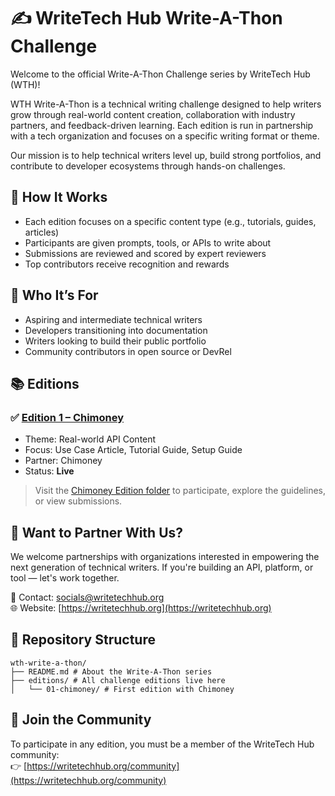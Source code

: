 # ✍️ WriteTech Hub Write-A-Thon Challenge

Welcome to the official Write-A-Thon Challenge series by WriteTech Hub (WTH)!

WTH Write-A-Thon is a technical writing challenge designed to help writers grow through real-world content creation, collaboration with industry partners, and feedback-driven learning. Each edition is run in partnership with a tech organization and focuses on a specific writing format or theme.

Our mission is to help technical writers level up, build strong portfolios, and contribute to developer ecosystems through hands-on challenges.

## 🧩 How It Works

- Each edition focuses on a specific content type (e.g., tutorials, guides, articles)
- Participants are given prompts, tools, or APIs to write about
- Submissions are reviewed and scored by expert reviewers
- Top contributors receive recognition and rewards

## 🎯 Who It’s For

- Aspiring and intermediate technical writers
- Developers transitioning into documentation
- Writers looking to build their public portfolio
- Community contributors in open source or DevRel

## 📚 Editions

### ✅ [Edition 1 – Chimoney](editions/01-chimoney/README.md)
- Theme: Real-world API Content
- Focus: Use Case Article, Tutorial Guide, Setup Guide
- Partner: Chimoney
- Status: **Live**

> Visit the [Chimoney Edition folder](editions/01-chimoney/) to participate, explore the guidelines, or view submissions.

## 🤝 Want to Partner With Us?

We welcome partnerships with organizations interested in empowering the next generation of technical writers. If you're building an API, platform, or tool — let's work together.

📧 Contact: socials@writetechhub.org  
🌐 Website: [https://writetechhub.org](https://writetechhub.org)

## 📄 Repository Structure

```
wth-write-a-thon/
├── README.md # About the Write-A-Thon series
├── editions/ # All challenge editions live here
│   └── 01-chimoney/ # First edition with Chimoney
```

## 🙌 Join the Community

To participate in any edition, you must be a member of the WriteTech Hub community:  
👉 [https://writetechhub.org/community](https://writetechhub.org/community)